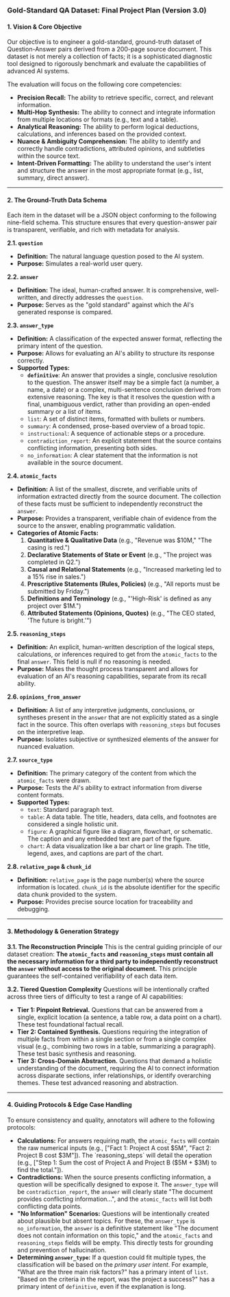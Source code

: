 ### **Gold-Standard QA Dataset: Final Project Plan (Version 3.0)**

#### **1. Vision & Core Objective**

Our objective is to engineer a gold-standard, ground-truth dataset of Question-Answer pairs derived from a 200-page source document. This dataset is not merely a collection of facts; it is a sophisticated diagnostic tool designed to rigorously benchmark and evaluate the capabilities of advanced AI systems.

The evaluation will focus on the following core competencies:

- **Precision Recall:** The ability to retrieve specific, correct, and relevant information.
- **Multi-Hop Synthesis:** The ability to connect and integrate information from multiple locations or formats (e.g., text and a table).
- **Analytical Reasoning:** The ability to perform logical deductions, calculations, and inferences based on the provided context.
- **Nuance & Ambiguity Comprehension:** The ability to identify and correctly handle contradictions, attributed opinions, and subtleties within the source text.
- **Intent-Driven Formatting:** The ability to understand the user's intent and structure the answer in the most appropriate format (e.g., list, summary, direct answer).

---

#### **2. The Ground-Truth Data Schema**

Each item in the dataset will be a JSON object conforming to the following nine-field schema. This structure ensures that every question-answer pair is transparent, verifiable, and rich with metadata for analysis.

**2.1. `question`**

- **Definition:** The natural language question posed to the AI system.
- **Purpose:** Simulates a real-world user query.

**2.2. `answer`**

- **Definition:** The ideal, human-crafted answer. It is comprehensive, well-written, and directly addresses the `question`.
- **Purpose:** Serves as the "gold standard" against which the AI's generated response is compared.

**2.3. `answer_type`**

- **Definition:** A classification of the expected answer format, reflecting the primary intent of the question.
- **Purpose:** Allows for evaluating an AI's ability to structure its response correctly.
- **Supported Types:**
  - **`definitive`**: An answer that provides a single, conclusive resolution to the question. The answer itself may be a simple fact (a number, a name, a date) or a complex, multi-sentence conclusion derived from extensive reasoning. The key is that it resolves the question with a final, unambiguous verdict, rather than providing an open-ended summary or a list of items.
  - `list`: A set of distinct items, formatted with bullets or numbers.
  - `summary`: A condensed, prose-based overview of a broad topic.
  - `instructional`: A sequence of actionable steps or a procedure.
  - `contradiction_report`: An explicit statement that the source contains conflicting information, presenting both sides.
  - `no_information`: A clear statement that the information is not available in the source document.

**2.4. `atomic_facts`**

- **Definition:** A list of the smallest, discrete, and verifiable units of information extracted directly from the source document. The collection of these facts must be sufficient to independently reconstruct the `answer`.
- **Purpose:** Provides a transparent, verifiable chain of evidence from the source to the answer, enabling programmatic validation.
- **Categories of Atomic Facts:**
  1.  **Quantitative & Qualitative Data** (e.g., "Revenue was $10M," "The casing is red.")
  2.  **Declarative Statements of State or Event** (e.g., "The project was completed in Q2.")
  3.  **Causal and Relational Statements** (e.g., "Increased marketing led to a 15% rise in sales.")
  4.  **Prescriptive Statements (Rules, Policies)** (e.g., "All reports must be submitted by Friday.")
  5.  **Definitions and Terminology** (e.g., "'High-Risk' is defined as any project over $1M.")
  6.  **Attributed Statements (Opinions, Quotes)** (e.g., "The CEO stated, 'The future is bright.'")

**2.5. `reasoning_steps`**

- **Definition:** An explicit, human-written description of the logical steps, calculations, or inferences required to get from the `atomic_facts` to the final `answer`. This field is null if no reasoning is needed.
- **Purpose:** Makes the thought process transparent and allows for evaluation of an AI's reasoning capabilities, separate from its recall ability.

**2.6. `opinions_from_answer`**

- **Definition:** A list of any interpretive judgments, conclusions, or syntheses present in the `answer` that are not explicitly stated as a single fact in the source. This often overlaps with `reasoning_steps` but focuses on the interpretive leap.
- **Purpose:** Isolates subjective or synthesized elements of the answer for nuanced evaluation.

**2.7. `source_type`**

- **Definition:** The primary category of the content from which the `atomic_facts` were drawn.
- **Purpose:** Tests the AI's ability to extract information from diverse content formats.
- **Supported Types:**
  - `text`: Standard paragraph text.
  - `table`: A data table. The title, headers, data cells, and footnotes are considered a single holistic unit.
  - `figure`: A graphical figure like a diagram, flowchart, or schematic. The caption and any embedded text are part of the figure.
  - `chart`: A data visualization like a bar chart or line graph. The title, legend, axes, and captions are part of the chart.

**2.8. `relative_page` & `chunk_id`**

- **Definition:** `relative_page` is the page number(s) where the source information is located. `chunk_id` is the absolute identifier for the specific data chunk provided to the system.
- **Purpose:** Provides precise source location for traceability and debugging.

---

#### **3. Methodology & Generation Strategy**

**3.1. The Reconstruction Principle**
This is the central guiding principle of our dataset creation: **The `atomic_facts` and `reasoning_steps` must contain all the necessary information for a third party to independently reconstruct the `answer` without access to the original document.** This principle guarantees the self-contained verifiability of each data item.

**3.2. Tiered Question Complexity**
Questions will be intentionally crafted across three tiers of difficulty to test a range of AI capabilities:

- **Tier 1: Pinpoint Retrieval.** Questions that can be answered from a single, explicit location (a sentence, a table row, a data point on a chart). These test foundational factual recall.
- **Tier 2: Contained Synthesis.** Questions requiring the integration of multiple facts from within a single section or from a single complex visual (e.g., combining two rows in a table, summarizing a paragraph). These test basic synthesis and reasoning.
- **Tier 3: Cross-Domain Abstraction.** Questions that demand a holistic understanding of the document, requiring the AI to connect information across disparate sections, infer relationships, or identify overarching themes. These test advanced reasoning and abstraction.

---

#### **4. Guiding Protocols & Edge Case Handling**

To ensure consistency and quality, annotators will adhere to the following protocols:

- **Calculations:** For answers requiring math, the `atomic_facts` will contain the raw numerical inputs (e.g., ["Fact 1: Project A cost $5M", "Fact 2: Project B cost $3M"]). The `reasoning_steps` will detail the operation (e.g., ["Step 1: Sum the cost of Project A and Project B ($5M + $3M) to find the total."]).
- **Contradictions:** When the source presents conflicting information, a question will be specifically designed to expose it. The `answer_type` will be `contradiction_report`, the `answer` will clearly state "The document provides conflicting information...", and the `atomic_facts` will list both conflicting data points.
- **"No Information" Scenarios:** Questions will be intentionally created about plausible but absent topics. For these, the `answer_type` is `no_information`, the `answer` is a definitive statement like "The document does not contain information on this topic," and the `atomic_facts` and `reasoning_steps` fields will be empty. This directly tests for grounding and prevention of hallucination.
- **Determining `answer_type`:** If a question could fit multiple types, the classification will be based on the _primary user intent_. For example, "What are the three main risk factors?" has a primary intent of `list`. "Based on the criteria in the report, was the project a success?" has a primary intent of `definitive`, even if the explanation is long.
